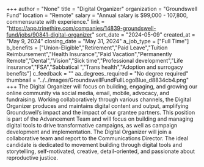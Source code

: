 +++
author = "None"
title = "Digital Organizer"
organization = "Groundswell Fund"
location = "Remote"
salary = "Annual salary is $99,000 - 107,800, commensurate with experience."
link = "https://app.trinethire.com/companies/14839-groundswell-fund/jobs/90841-digital-organizer"
sort_date = "2024-05-09"
created_at = "May 9, 2024"
closing_date = "May 31, 2024"
a_job_type = ["Full Time"]
b_benefits = ["Union-Eligible","Retirement","Paid Leave","Tuition Reimbursement","Health Insurance","Paid Vacation","Permanently Remote","Dental","Vision","Sick time","Professional development","Life insurance","FSA","Sabbatical ","Trans health","Adoption and surrogacy benefits"]
c_feedback = ""
aa_degrees_required = "No degree required"
thumbnail = "../../images/GroundswellFundFullLogoBlue_d8834cb4.png"
+++
The Digital Organizer will focus on building, engaging, and growing our online community via social media, email, mobile, advocacy, and fundraising. Working collaboratively through various channels, the Digital Organizer produces and maintains digital content and output, amplifying Groundswell’s impact and the impact of our grantee partners. This position is part of the Advancement Team and will focus on building and managing digital tools to drive transformative campaigns, as well as campaign development and implementation. The Digital Organizer will join a collaborative team and report to the Communications Director. The ideal candidate is dedicated to movement building through digital tools and storytelling, self-motivated, creative, detail-oriented, and passionate about reproductive justice. 